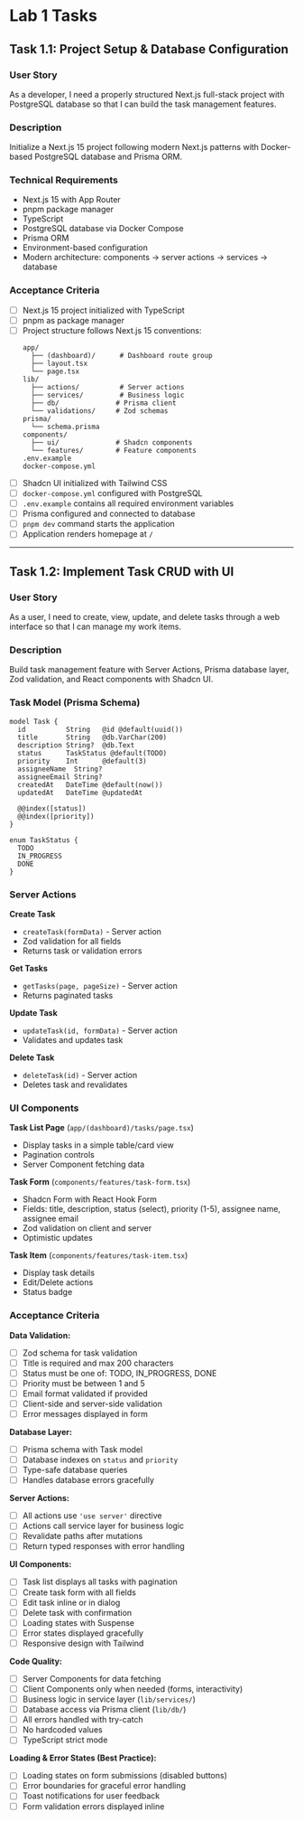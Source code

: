 # Lab 1 Tasks

## Task 1.1: Project Setup & Database Configuration

### User Story
As a developer, I need a properly structured Next.js full-stack project with PostgreSQL database so that I can build the task management features.

### Description
Initialize a Next.js 15 project following modern Next.js patterns with Docker-based PostgreSQL database and Prisma ORM.

### Technical Requirements
- Next.js 15 with App Router
- pnpm package manager
- TypeScript
- PostgreSQL database via Docker Compose
- Prisma ORM
- Environment-based configuration
- Modern architecture: components → server actions → services → database

### Acceptance Criteria
- [ ] Next.js 15 project initialized with TypeScript
- [ ] pnpm as package manager
- [ ] Project structure follows Next.js 15 conventions:
  ```
  app/
    ├── (dashboard)/      # Dashboard route group
    ├── layout.tsx
    └── page.tsx
  lib/
    ├── actions/          # Server actions
    ├── services/         # Business logic
    ├── db/              # Prisma client
    └── validations/     # Zod schemas
  prisma/
    └── schema.prisma
  components/
    ├── ui/              # Shadcn components
    └── features/        # Feature components
  .env.example
  docker-compose.yml
  ```
- [ ] Shadcn UI initialized with Tailwind CSS
- [ ] `docker-compose.yml` configured with PostgreSQL
- [ ] `.env.example` contains all required environment variables
- [ ] Prisma configured and connected to database
- [ ] `pnpm dev` command starts the application
- [ ] Application renders homepage at `/`

---

## Task 1.2: Implement Task CRUD with UI

### User Story
As a user, I need to create, view, update, and delete tasks through a web interface so that I can manage my work items.

### Description
Build task management feature with Server Actions, Prisma database layer, Zod validation, and React components with Shadcn UI.

### Task Model (Prisma Schema)
```prisma
model Task {
  id          String   @id @default(uuid())
  title       String   @db.VarChar(200)
  description String?  @db.Text
  status      TaskStatus @default(TODO)
  priority    Int      @default(3)
  assigneeName  String?
  assigneeEmail String?
  createdAt   DateTime @default(now())
  updatedAt   DateTime @updatedAt

  @@index([status])
  @@index([priority])
}

enum TaskStatus {
  TODO
  IN_PROGRESS
  DONE
}
```

### Server Actions

**Create Task**
- `createTask(formData)` - Server action
- Zod validation for all fields
- Returns task or validation errors

**Get Tasks**
- `getTasks(page, pageSize)` - Server action
- Returns paginated tasks

**Update Task**
- `updateTask(id, formData)` - Server action
- Validates and updates task

**Delete Task**
- `deleteTask(id)` - Server action
- Deletes task and revalidates

### UI Components

**Task List Page** (`app/(dashboard)/tasks/page.tsx`)
- Display tasks in a simple table/card view
- Pagination controls
- Server Component fetching data

**Task Form** (`components/features/task-form.tsx`)
- Shadcn Form with React Hook Form
- Fields: title, description, status (select), priority (1-5), assignee name, assignee email
- Zod validation on client and server
- Optimistic updates

**Task Item** (`components/features/task-item.tsx`)
- Display task details
- Edit/Delete actions
- Status badge

### Acceptance Criteria

**Data Validation:**
- [ ] Zod schema for task validation
- [ ] Title is required and max 200 characters
- [ ] Status must be one of: TODO, IN_PROGRESS, DONE
- [ ] Priority must be between 1 and 5
- [ ] Email format validated if provided
- [ ] Client-side and server-side validation
- [ ] Error messages displayed in form

**Database Layer:**
- [ ] Prisma schema with Task model
- [ ] Database indexes on `status` and `priority`
- [ ] Type-safe database queries
- [ ] Handles database errors gracefully

**Server Actions:**
- [ ] All actions use `'use server'` directive
- [ ] Actions call service layer for business logic
- [ ] Revalidate paths after mutations
- [ ] Return typed responses with error handling

**UI Components:**
- [ ] Task list displays all tasks with pagination
- [ ] Create task form with all fields
- [ ] Edit task inline or in dialog
- [ ] Delete task with confirmation
- [ ] Loading states with Suspense
- [ ] Error states displayed gracefully
- [ ] Responsive design with Tailwind

**Code Quality:**
- [ ] Server Components for data fetching
- [ ] Client Components only when needed (forms, interactivity)
- [ ] Business logic in service layer (`lib/services/`)
- [ ] Database access via Prisma client (`lib/db/`)
- [ ] All errors handled with try-catch
- [ ] No hardcoded values
- [ ] TypeScript strict mode

**Loading & Error States (Best Practice):**
- [ ] Loading states on form submissions (disabled buttons)
- [ ] Error boundaries for graceful error handling
- [ ] Toast notifications for user feedback
- [ ] Form validation errors displayed inline
